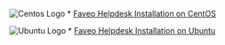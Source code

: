 ![Centos Logo](https://my-page-organization.github.io/Documents/centos/centoslogo.png) * [Faveo Helpdesk Installation on CentOS](https://my-page-organization.github.io/Documents/centos/)

![Ubuntu Logo](https://my-page-organization.github.io/Documents/ubuntu/ubuntulogo.png)  * [Faveo Helpdesk Installation on Ubuntu](https://my-page-organization.github.io/Documents/ubuntu/)
